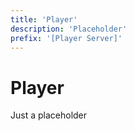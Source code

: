 ```yaml
---
title: 'Player'
description: 'Placeholder'
prefix: '[Player Server]'
---
```


# Player

Just a placeholder
